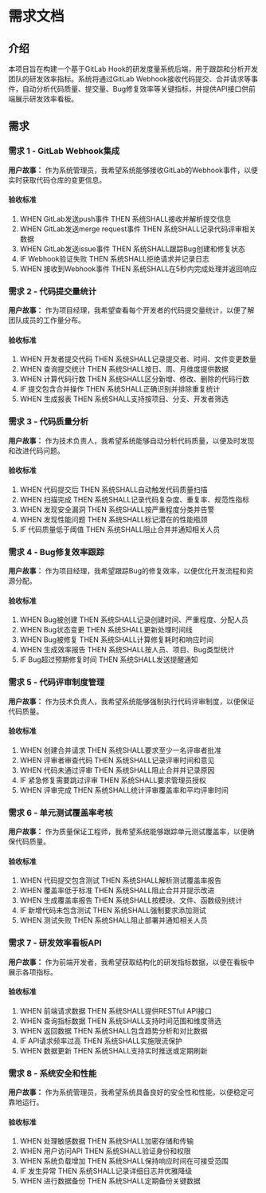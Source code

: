 # 需求文档

## 介绍

本项目旨在构建一个基于GitLab Hook的研发度量系统后端，用于跟踪和分析开发团队的研发效率指标。系统将通过GitLab Webhook接收代码提交、合并请求等事件，自动分析代码质量、提交量、Bug修复效率等关键指标，并提供API接口供前端展示研发效率看板。

## 需求

### 需求 1 - GitLab Webhook集成

**用户故事：** 作为系统管理员，我希望系统能够接收GitLab的Webhook事件，以便实时获取代码仓库的变更信息。

#### 验收标准

1. WHEN GitLab发送push事件 THEN 系统SHALL接收并解析提交信息
2. WHEN GitLab发送merge request事件 THEN 系统SHALL记录代码评审相关数据
3. WHEN GitLab发送issue事件 THEN 系统SHALL跟踪Bug创建和修复状态
4. IF Webhook验证失败 THEN 系统SHALL拒绝请求并记录日志
5. WHEN 接收到Webhook事件 THEN 系统SHALL在5秒内完成处理并返回响应

### 需求 2 - 代码提交量统计

**用户故事：** 作为项目经理，我希望查看每个开发者的代码提交量统计，以便了解团队成员的工作量分布。

#### 验收标准

1. WHEN 开发者提交代码 THEN 系统SHALL记录提交者、时间、文件变更数量
2. WHEN 查询提交统计 THEN 系统SHALL按日、周、月维度提供数据
3. WHEN 计算代码行数 THEN 系统SHALL区分新增、修改、删除的代码行数
4. IF 提交包含合并操作 THEN 系统SHALL正确识别并排除重复统计
5. WHEN 生成报表 THEN 系统SHALL支持按项目、分支、开发者筛选

### 需求 3 - 代码质量分析

**用户故事：** 作为技术负责人，我希望系统能够自动分析代码质量，以便及时发现和改进代码问题。

#### 验收标准

1. WHEN 代码提交后 THEN 系统SHALL自动触发代码质量扫描
2. WHEN 扫描完成 THEN 系统SHALL记录代码复杂度、重复率、规范性指标
3. WHEN 发现安全漏洞 THEN 系统SHALL按严重程度分类并告警
4. WHEN 发现性能问题 THEN 系统SHALL标记潜在的性能瓶颈
5. IF 代码质量低于阈值 THEN 系统SHALL阻止合并并通知相关人员

### 需求 4 - Bug修复效率跟踪

**用户故事：** 作为项目经理，我希望跟踪Bug的修复效率，以便优化开发流程和资源分配。

#### 验收标准

1. WHEN Bug被创建 THEN 系统SHALL记录创建时间、严重程度、分配人员
2. WHEN Bug状态变更 THEN 系统SHALL更新处理时间线
3. WHEN Bug被修复 THEN 系统SHALL计算修复耗时和响应时间
4. WHEN 生成效率报告 THEN 系统SHALL按人员、项目、Bug类型统计
5. IF Bug超过预期修复时间 THEN 系统SHALL发送提醒通知

### 需求 5 - 代码评审制度管理

**用户故事：** 作为技术负责人，我希望系统能够强制执行代码评审制度，以便保证代码质量。

#### 验收标准

1. WHEN 创建合并请求 THEN 系统SHALL要求至少一名评审者批准
2. WHEN 评审者审查代码 THEN 系统SHALL记录评审时间和意见
3. WHEN 代码未通过评审 THEN 系统SHALL阻止合并并记录原因
4. IF 紧急修复需要跳过评审 THEN 系统SHALL要求管理员授权
5. WHEN 评审完成 THEN 系统SHALL统计评审覆盖率和平均评审时间

### 需求 6 - 单元测试覆盖率考核

**用户故事：** 作为质量保证工程师，我希望系统能够跟踪单元测试覆盖率，以便确保代码质量。

#### 验收标准

1. WHEN 代码提交包含测试 THEN 系统SHALL解析测试覆盖率报告
2. WHEN 覆盖率低于标准 THEN 系统SHALL阻止合并并提示改进
3. WHEN 生成覆盖率报告 THEN 系统SHALL按模块、文件、函数级别统计
4. IF 新增代码未包含测试 THEN 系统SHALL强制要求添加测试
5. WHEN 测试失败 THEN 系统SHALL阻止部署并通知相关人员

### 需求 7 - 研发效率看板API

**用户故事：** 作为前端开发者，我希望获取结构化的研发指标数据，以便在看板中展示各项指标。

#### 验收标准

1. WHEN 前端请求数据 THEN 系统SHALL提供RESTful API接口
2. WHEN 查询指标数据 THEN 系统SHALL支持时间范围和维度筛选
3. WHEN 返回数据 THEN 系统SHALL包含趋势分析和对比数据
4. IF API请求频率过高 THEN 系统SHALL实施限流保护
5. WHEN 数据更新 THEN 系统SHALL支持实时推送或定期刷新

### 需求 8 - 系统安全和性能

**用户故事：** 作为系统管理员，我希望系统具备良好的安全性和性能，以便稳定可靠地运行。

#### 验收标准

1. WHEN 处理敏感数据 THEN 系统SHALL加密存储和传输
2. WHEN 用户访问API THEN 系统SHALL验证身份和权限
3. WHEN 系统负载增加 THEN 系统SHALL保持响应时间在可接受范围
4. IF 发生异常 THEN 系统SHALL记录详细日志并优雅降级
5. WHEN 进行数据备份 THEN 系统SHALL定期备份关键数据